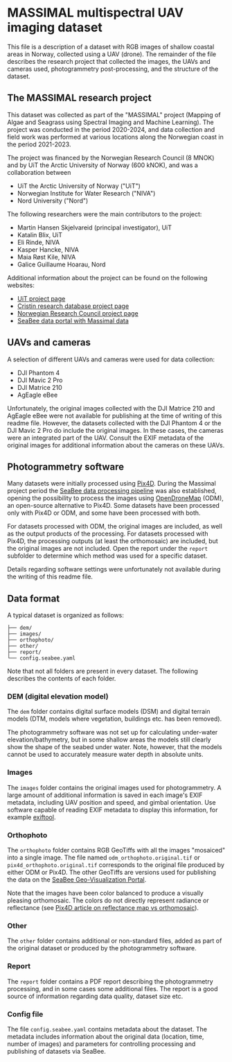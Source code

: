# MASSIMAL multispectral UAV imaging dataset
This file is a description of a dataset with RGB images of shallow coastal areas in
Norway, collected using a UAV (drone). The remainder of the file describes the research
project that collected the images, the UAVs and cameras used, photogrammetry
post-processing, and the structure of the dataset.


## The MASSIMAL research project 
This dataset was collected as part of the "MASSIMAL" project (Mapping of Algae and
Seagrass using Spectral Imaging and Machine Learning). The project was conducted in the
period 2020-2024, and data collection and field work was performed at various locations
along the Norwegian coast in the period 2021-2023. 

The project was financed by the Norwegian Research Council (8 MNOK) and by UiT the
Arctic University of Norway (600 kNOK), and was a collaboration between 

- UiT the Arctic University of Norway ("UiT")
- Norwegian Institute for Water Research ("NIVA")
- Nord University ("Nord")

The following researchers were the main contributors to the project:

- Martin Hansen Skjelvareid (principal investigator), UiT
- Katalin Blix, UiT
- Eli Rinde, NIVA
- Kasper Hancke, NIVA
- Maia Røst Kile, NIVA
- Galice Guillaume Hoarau, Nord

Additional information about the project can be found on the following websites:
- [UiT project page](https://en.uit.no/project/massimal)
- [Cristin research database project
  page](https://app.cristin.no/projects/show.jsf?id=2054355)
- [Norwegian Research Council project
  page](https://prosjektbanken.forskningsradet.no/project/FORISS/301317)
- [SeaBee data portal with Massimal
  data](https://geonode.seabee.sigma2.no/catalogue/#/search?q=massimal&f=dataset)


## UAVs and cameras
A selection of different UAVs and cameras were used for data collection: 

- DJI Phantom 4
- DJI Mavic 2 Pro
- DJI Matrice 210
- AgEagle eBee 

Unfortunately, the original images collected with the DJI Matrice 210 and AgEagle eBee
were not available for publishing at the time of writing of this readme file. However,
the datasets collected with the DJI Phantom 4 or the DJI Mavic 2 Pro do include the
original images. In these cases, the cameras were an integrated part of the UAV. Consult
the EXIF metadata of the original images for additional information about the cameras on
these UAVs.


## Photogrammetry software
Many datasets were initially processed using [Pix4D](https://www.pix4d.com/). During the
Massimal project period the [SeaBee data processing
pipeline](https://seabee-no.github.io/documentation/) was also established, opening the
possibility to process the images using [OpenDroneMap](https://www.opendronemap.org/)
(ODM), an open-source alternative to Pix4D. Some datasets have been processed only with
Pix4D or ODM, and some have been processed with both. 

For datasets processed with ODM, the original images are included, as well as the output
products of the processing. For datasets processed with Pix4D, the processing outputs
(at least the orthomosaic) are included, but the original images are not included. Open
the report under the `report` subfolder to determine which method was used for a
specific dataset.  

Details regarding software settings were unfortunately not available during the writing
of this readme file. 

## Data format 
A typical dataset is organized as follows:

    ├── dem/
    ├── images/
    ├── orthophoto/
    ├── other/
    ├── report/
    └── config.seabee.yaml

Note that not all folders are present in every dataset. The following describes the
contents of each folder. 

### DEM (digital elevation model)
The `dem` folder contains digital surface models (DSM) and digital terrain models (DTM,
models where vegetation, buildings etc. has been removed). 

The photogrammetry software was not set up for calculating under-water
elevation/bathymetry, but in some shallow areas the models still clearly show the shape
of the seabed under water. Note, however, that the models cannot be used to accurately
measure water depth in absolute units.

### Images
The `images` folder contains the original images used for photogrammetry. A large amount
of additional information is saved in each image's EXIF metadata, including UAV position
and speed, and gimbal orientation. Use software capable of reading EXIF metadata to
display this information, for example [exiftool](https://exiftool.org/). 

### Orthophoto
The `orthophoto` folder contains RGB GeoTiffs with all the images "mosaiced" into a
single image. The file named `odm_orthophoto.original.tif` or
`pix4d_orthophoto.original.tif` corresponds to the original file produced by either ODM
or Pix4D. The other GeoTiffs are versions used for publishing the data on the [SeaBee
Geo-Visualization Portal](https://geonode.seabee.sigma2.no/).

Note that the images have been color balanced to produce a visually pleasing
orthomosaic. The colors do not directly represent radiance or reflectance
(see [Pix4D article on reflectance map vs
orthomosaic](https://support.pix4d.com/hc/en-us/articles/202739409)).  

### Other
The `other` folder contains additional or non-standard files, added as part of the
original dataset or produced by the photogrammetry software.  

### Report
The `report` folder contains a PDF report describing the photogrammetry processing, and
in some cases some additional files. The report is a good source of information
regarding data quality, dataset size etc. 

### Config file
The file `config.seabee.yaml` contains metadata about the dataset. The metadata includes
information about the original data (location, time, number of images) and parameters
for controlling processing and publishing of datasets via SeaBee.
